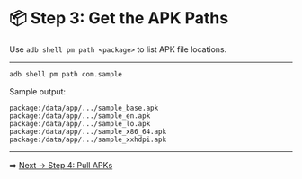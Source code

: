 <!-- Step 3: How to get APK paths from the installed package -->

# 📦 Step 3: Get the APK Paths

Use `adb shell pm path <package>` to list APK file locations.

---

```bash
adb shell pm path com.sample
```

Sample output:

```
package:/data/app/.../sample_base.apk  
package:/data/app/.../sample_en.apk  
package:/data/app/.../sample_lo.apk  
package:/data/app/.../sample_x86_64.apk  
package:/data/app/.../sample_xxhdpi.apk  
```

---

➡️ [Next → Step 4: Pull APKs](step-04-pull-apks.md)
